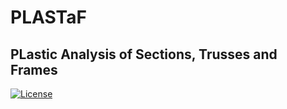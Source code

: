 # PLASTaF
## PLastic Analysis of Sections, Trusses and Frames


[![License](https://img.shields.io/badge/License-GPLv3-green.svg)](https://github.com/ONSAS/PLASTaF/blob/master/LICENSE)
